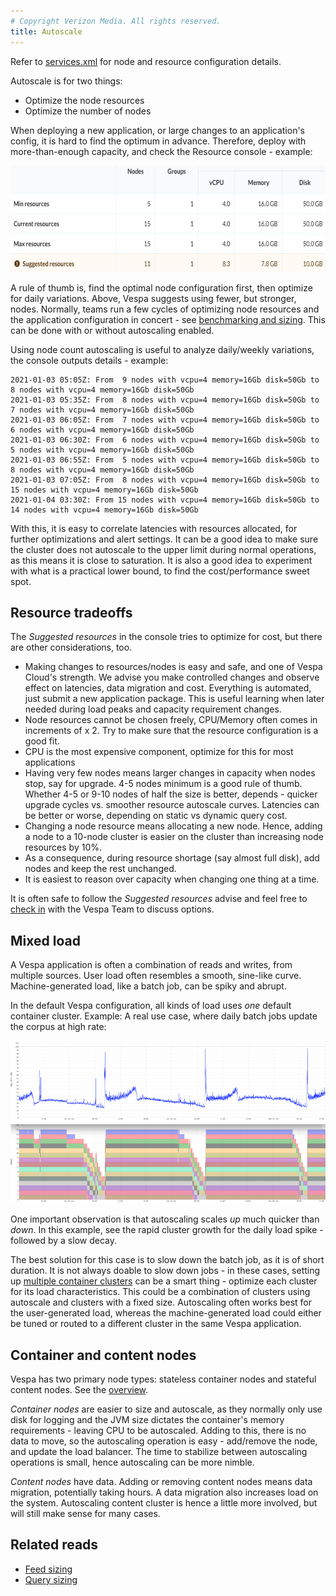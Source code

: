 ```yaml
---
# Copyright Verizon Media. All rights reserved.
title: Autoscale
---
```


Refer to [services.xml](reference/services) for node and resource configuration details.

Autoscale is for two things:
* Optimize the node resources
* Optimize the number of nodes

When deploying a new application, or large changes to an application's config,
it is hard to find the optimum in advance.
Therefore, deploy with more-than-enough capacity, and check the Resource console - example:

<img src="img/resources-console.png" alt="resource console" width="629" height="170"/>

A rule of thumb is, find the optimal node configuration first, then optimize for daily variations.
Above, Vespa suggests using fewer, but stronger, nodes.
Normally, teams run a few cycles of optimizing node resources and the application configuration in concert -
see [benchmarking and sizing](benchmarking).
This can be done with or without autoscaling enabled.

Using node count autoscaling is useful to analyze daily/weekly variations, the console outputs details - example: 

```
2021-01-03 05:05Z: From  9 nodes with vcpu=4 memory=16Gb disk=50Gb to  8 nodes with vcpu=4 memory=16Gb disk=50Gb
2021-01-03 05:35Z: From  8 nodes with vcpu=4 memory=16Gb disk=50Gb to  7 nodes with vcpu=4 memory=16Gb disk=50Gb
2021-01-03 06:05Z: From  7 nodes with vcpu=4 memory=16Gb disk=50Gb to  6 nodes with vcpu=4 memory=16Gb disk=50Gb
2021-01-03 06:30Z: From  6 nodes with vcpu=4 memory=16Gb disk=50Gb to  5 nodes with vcpu=4 memory=16Gb disk=50Gb
2021-01-03 06:55Z: From  5 nodes with vcpu=4 memory=16Gb disk=50Gb to  8 nodes with vcpu=4 memory=16Gb disk=50Gb
2021-01-03 07:05Z: From  8 nodes with vcpu=4 memory=16Gb disk=50Gb to 15 nodes with vcpu=4 memory=16Gb disk=50Gb
2021-01-04 03:30Z: From 15 nodes with vcpu=4 memory=16Gb disk=50Gb to 14 nodes with vcpu=4 memory=16Gb disk=50Gb
```

With this, it is easy to correlate latencies with resources allocated, for further optimizations and alert settings.
It can be a good idea to make sure the cluster does not autoscale to the upper limit during normal operations,
as this means it is close to saturation.
It is also a good idea to experiment with what is a practical lower bound,
to find the cost/performance sweet spot. 



## Resource tradeoffs
The _Suggested resources_ in the console tries to optimize for cost,
but there are other considerations, too.

* Making changes to resources/nodes is easy and safe, and one of Vespa Cloud's strength.
  We advise you make controlled changes and observe effect on latencies, data migration and cost.
  Everything is automated, just submit a new application package.
  This is useful learning when later needed during load peaks and capacity requirement changes.
* Node resources cannot be chosen freely, CPU/Memory often comes in increments of x 2.
  Try to make sure that the resource configuration is a good fit.
* CPU is the most expensive component, optimize for this for most applications
* Having very few nodes means larger changes in capacity when nodes stop, say for upgrade.
  4-5 nodes minimum is a good rule of thumb.
  Whether 4-5 or 9-10 nodes of half the size is better, depends -
  quicker upgrade cycles vs. smoother resource autoscale curves.
  Latencies can be better or worse, depending on static vs dynamic query cost.
* Changing a node resource means allocating a new node.
  Hence, adding a node to a 10-node cluster is easier on the cluster than increasing node resources by 10%.
* As a consequence, during resource shortage (say almost full disk),
  add nodes and keep the rest unchanged.
* It is easiest to reason over capacity when changing one thing at a time.

It is often safe to follow the _Suggested resources_ advise and feel free to 
[check in](support) with the Vespa Team to discuss options.
  
<!-- ToDo: at some point we can rewrite when shared hosts are available and we have some experience -->



## Mixed load
A Vespa application is often a combination of reads and writes, from multiple sources.
User load often resembles a smooth, sine-like curve.
Machine-generated load, like a batch job, can be spiky and abrupt.

In the default Vespa configuration, all kinds of load uses _one_ default container cluster.
Example: A real use case, where daily batch jobs update the corpus at high rate:

<img src="img/load.png" alt="nodes and resources" width="520" height="260"/>

One important observation is that autoscaling scales _up_ much quicker than _down_.
In this example, see the rapid cluster growth for the daily load spike -
followed by a slow decay.

The best solution for this case is to slow down the batch job, as it is of short duration.
It is not always doable to slow down jobs - in these cases, setting up
[multiple container clusters](https://docs.vespa.ai/documentation/indexing.html#multiple-container-clusters)
can be a smart thing - optimize each cluster for its load characteristics.
This could be a combination of clusters using autoscale and clusters with a fixed size. 
Autoscaling often works best for the user-generated load,
whereas the machine-generated load could either be tuned
or routed to a different cluster in the same Vespa application.



## Container and content nodes
Vespa has two primary node types: stateless container nodes and stateful content nodes.
See the [overview](https://docs.vespa.ai/documentation/overview.html).

_Container nodes_ are easier to size and autoscale, as they normally only use disk for logging
and the JVM size dictates the container's memory requirements - leaving CPU to be autoscaled.
Adding to this, there is no data to move, so the autoscaling operation is easy -
add/remove the node, and update the load balancer.
The time to stabilize between autoscaling operations is small, hence autoscaling can be more nimble.

_Content nodes_ have data.
Adding or removing content nodes means data migration, potentially taking hours.
A data migration also increases load on the system.
Autoscaling content cluster is hence a little more involved,
but will still make sense for many cases.



## Related reads
* [Feed sizing](https://docs.vespa.ai/documentation/performance/sizing-feeding.html)
* [Query sizing](https://docs.vespa.ai/documentation/performance/sizing-search.html)


<!-- ToDo: Access logs are lost when nodes are configured out -->
